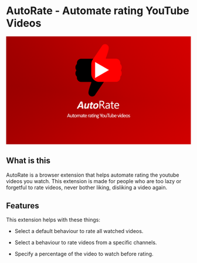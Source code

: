 # AutoRate - Automate rating YouTube Videos

<div style="text-align:center"><img src="assets/social.png"/></div>

## What is this

AutoRate is a browser extension that helps automate rating the youtube videos you watch.
This extension is made for people who are too lazy or forgetful to rate videos, never bother liking, disliking a video again.

## Features

This extension helps with these things:

- Select a default behaviour to rate all watched videos.

- Select a behaviour to rate videos from a specific channels.

- Specify a percentage of the video to watch before rating.

